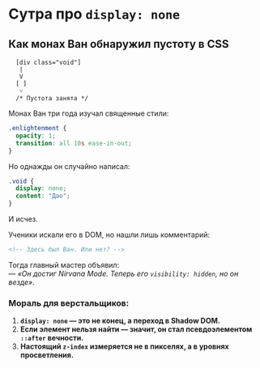 # **Сутра про `display: none`**  

## **Как монах Ван обнаружил пустоту в CSS**  

```text
  [div class="void"]  
   |  
   V  
  [ ]  
   ˅  
  /* Пустота занята */  
```

Монах Ван три года изучал священные стили:  

```css
.enlightenment {
  opacity: 1;
  transition: all 10s ease-in-out;
}
```  

Но однажды он случайно написал:  

```css
.void {
  display: none;
  content: "Дао";
}
```  

И исчез.  

Ученики искали его в DOM, но нашли лишь комментарий:  

```html
<!-- Здесь был Ван. Или нет? -->
```  

Тогда главный мастер объявил:  
— *«Он достиг Nirvana Mode. Теперь его `visibility: hidden`, но он везде»*.  

### **Мораль для верстальщиков:**  

1. **`display: none` — это не конец, а переход в Shadow DOM.**  
2. **Если элемент нельзя найти — значит, он стал псевдоэлементом `::after` вечности.**  
3. **Настоящий `z-index` измеряется не в пикселях, а в уровнях просветления.**  
